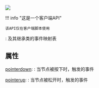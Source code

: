 <a href="https://github.com/qndm"><img src="https://img.shields.io/badge/%E8%B4%A1%E7%8C%AE%E8%80%85-qndm-blue"></img></a>

!!! info "这是一个客户端API"

    该API仅在客户端脚本使用

:   [](UiNode)及其继承类的事件映射表

## 属性
[pointerdown](property): [](UiEvent)
:   当节点被按下时，触发的事件

[pointerup](property): [](UiEvent)
:   当节点被松开时，触发的事件